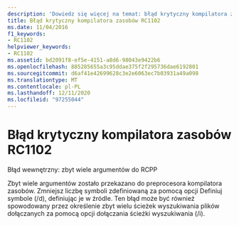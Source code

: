 ```yaml
---
description: 'Dowiedz się więcej na temat: błąd krytyczny kompilatora zasobów kompilatora zasobów RC1102'
title: Błąd krytyczny kompilatora zasobów RC1102
ms.date: 11/04/2016
f1_keywords:
- RC1102
helpviewer_keywords:
- RC1102
ms.assetid: bd2091f8-ef5e-4151-a8d6-98043e9422b6
ms.openlocfilehash: 885285655a3c95ddae375f2f295736dae6192801
ms.sourcegitcommit: d6af41e42699628c3e2e6063ec7b03931a49a098
ms.translationtype: MT
ms.contentlocale: pl-PL
ms.lasthandoff: 12/11/2020
ms.locfileid: "97255044"
---
```

# <a name="resource-compiler-fatal-error-rc1102"></a>Błąd krytyczny kompilatora zasobów RC1102

Błąd wewnętrzny: zbyt wiele argumentów do RCPP

Zbyt wiele argumentów zostało przekazano do preprocesora kompilatora zasobów. Zmniejsz liczbę symboli zdefiniowaną za pomocą opcji Definiuj symbole (/d), definiując je w źródle. Ten błąd może być również spowodowany przez określenie zbyt wielu ścieżek wyszukiwania plików dołączanych za pomocą opcji dołączania ścieżki wyszukiwania (/i).
